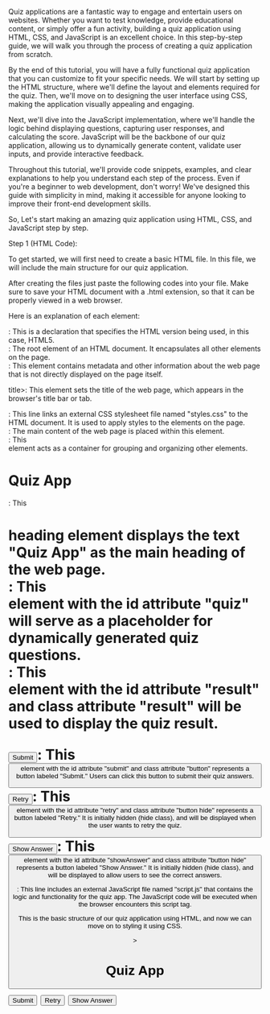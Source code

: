 Quiz applications are a fantastic way to engage and entertain users on websites. Whether you want to test knowledge, provide educational content, or simply offer a fun activity, building a quiz application using HTML, CSS, and JavaScript is an excellent choice. In this step-by-step guide, we will walk you through the process of creating a quiz application from scratch.

By the end of this tutorial, you will have a fully functional quiz application that you can customize to fit your specific needs. We will start by setting up the HTML structure, where we'll define the layout and elements required for the quiz. Then, we'll move on to designing the user interface using CSS, making the application visually appealing and engaging.

Next, we'll dive into the JavaScript implementation, where we'll handle the logic behind displaying questions, capturing user responses, and calculating the score. JavaScript will be the backbone of our quiz application, allowing us to dynamically generate content, validate user inputs, and provide interactive feedback.

Throughout this tutorial, we'll provide code snippets, examples, and clear explanations to help you understand each step of the process. Even if you're a beginner to web development, don't worry! We've designed this guide with simplicity in mind, making it accessible for anyone looking to improve their front-end development skills.

So, Let's start making an amazing quiz application using HTML, CSS, and JavaScript step by step.<br>

Step 1 (HTML Code):<br>

To get started, we will first need to create a basic HTML file. In this file, we will include the main structure for our quiz application.<br>

After creating the files just paste the following codes into your file. Make sure to save your HTML document with a .html extension, so that it can be properly viewed in a web browser.<br>

Here is an explanation of each element:<br>

<!DOCTYPE html>: This is a declaration that specifies the HTML version being used, in this case, HTML5.<br>

<html>: The root element of an HTML document. It encapsulates all other elements on the page.<br>

<head>: This element contains metadata and other information about the web page that is not directly displayed on the page itself.<br>

title>: This element sets the title of the web page, which appears in the browser's title bar or tab.<br>

<link rel="stylesheet" href="styles.css">: This line links an external CSS stylesheet file named "styles.css" to the HTML document. It is used to apply styles to the elements on the page.<br>

<body>: The main content of the web page is placed within this element.<br>

<div class="container">: This <div> element acts as a container for grouping and organizing other elements.<br>

<h1>Quiz App</h1>: This <h1> heading element displays the text "Quiz App" as the main heading of the web page.<br>

<div id="quiz"></div>: This <div> element with the id attribute "quiz" will serve as a placeholder for dynamically generated quiz questions.<br>

<div id="result" class="result"></div>: This <div> element with the id attribute "result" and class attribute "result" will be used to display the quiz result.<br>

<button id="submit" class="button">Submit</button>: This <button> element with the id attribute "submit" and class attribute "button" represents a button labeled "Submit." Users can click this button to submit their quiz answers.<br>

<button id="retry" class="button hide">Retry</button>: This <button> element with the id attribute "retry" and class attribute "button hide" represents a button labeled "Retry." It is initially hidden (hide class), and will be displayed when the user wants to retry the quiz.<br>

<button id="showAnswer" class="button hide">Show Answer</button>: This <button> element with the id attribute "showAnswer" and class attribute "button hide" represents a button labeled "Show Answer." It is initially hidden (hide class), and will be displayed to allow users to see the correct answers.<br>

<script src="script.js"></script>: This line includes an external JavaScript file named "script.js" that contains the logic and functionality for the quiz app. The JavaScript code will be executed when the browser encounters this script tag.<br>

This is the basic structure of our quiz application using HTML, and now we can move on to styling it using CSS.<br>
<!DOCTYPE html>
<html lang="en">
<head>
    <meta charset="UTF-8">
    <meta name="viewport" content="width=device-width, initial-scale=1.0">
    <link rel="stylesheet" href="style.css">>
    <title>Quiz Application</title>
</head>
<body>
    <div class="container">
     <h1>Quiz App</h1>   
     <div id="quiz"></div>
    <div id="result" class="result"></div>
    <button id="submit" class="button">Submit</button>
    <button id="retry" class="button hide">Retry</button>
    <button id="showAnswer" class="button hide">Show Answer</button>
  </div>
  <script src="main.js"></script>
</body>
</html>
